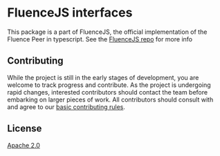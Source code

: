 # FluenceJS interfaces

This package is a part of FluenceJS, the official implementation of the Fluence Peer in typescript. See the [FluenceJS repo](https://github.com/fluencelabs/fluence-js) for more info

## Contributing

While the project is still in the early stages of development, you are welcome to track progress and contribute. As the project is undergoing rapid changes, interested contributors should contact the team before embarking on larger pieces of work. All contributors should consult with and agree to our [basic contributing rules](CONTRIBUTING.md).

## License

[Apache 2.0](LICENSE)
